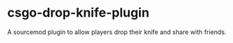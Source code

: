 # csgo-drop-knife-plugin
A sourcemod plugin to allow players drop their knife and share with friends.
